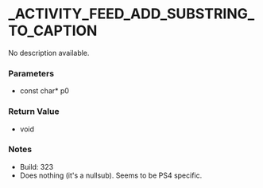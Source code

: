 # _ACTIVITY_FEED_ADD_SUBSTRING_TO_CAPTION

No description available.

### Parameters
* const char* p0

### Return Value
* void

### Notes
* Build: 323
* Does nothing (it's a nullsub). Seems to be PS4 specific.

